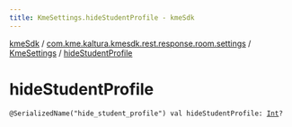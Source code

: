 ```yaml
---
title: KmeSettings.hideStudentProfile - kmeSdk
---
```


[kmeSdk](../../index.html) / [com.kme.kaltura.kmesdk.rest.response.room.settings](../index.html) / [KmeSettings](index.html) / [hideStudentProfile](./hide-student-profile.html)

# hideStudentProfile

`@SerializedName("hide_student_profile") val hideStudentProfile: `[`Int`](https://kotlinlang.org/api/latest/jvm/stdlib/kotlin/-int/index.html)`?`